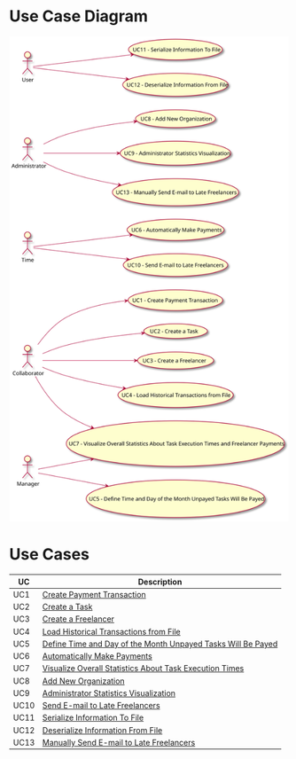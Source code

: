 # Use Case Diagram

![DUC](DUC.svg)

# Use Cases

| UC   | Description |
|------|-------------|
| UC1  | [Create Payment Transaction](../UC_01/UC_01.md) |
| UC2  | [Create a Task](../UC_02/UC_02.md) |
| UC3  | [Create a Freelancer](../UC_03/UC_03.md) |
| UC4  | [Load Historical Transactions from File](../UC_04/UC_04.md) |
| UC5  | [Define Time and Day of the Month Unpayed Tasks Will Be Payed](../5/UC_05.md)
| UC6  | [Automatically Make Payments](../UC_06/UC_06.md) |
| UC7  | [Visualize Overall Statistics About Task Execution Times](../UC_07/UC_07.md) |
| UC8  | [Add New Organization](../UC_08/UC_08.md) |
| UC9  | [Administrator Statistics Visualization](../UC_09/UC_09.md) |
| UC10 | [Send E-mail to Late Freelancers](../UC_10/UC_10.md) |
| UC11 | [Serialize Information To File](../UC_11/UC_11.md) |
| UC12 | [Deserialize Information From File](../UC_12/UC_12.md) |
| UC13 | [Manually Send E-mail to Late Freelancers](../UC_13/UC_13.md) |
